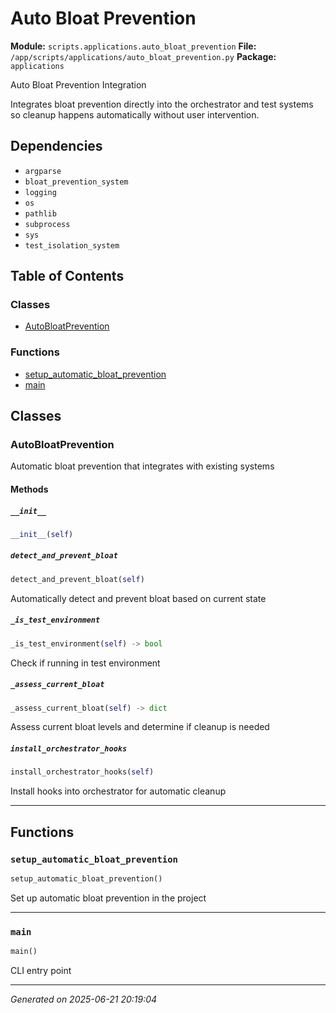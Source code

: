 # Auto Bloat Prevention

**Module:** `scripts.applications.auto_bloat_prevention`
**File:** `/app/scripts/applications/auto_bloat_prevention.py`
**Package:** `applications`

Auto Bloat Prevention Integration

Integrates bloat prevention directly into the orchestrator and test systems
so cleanup happens automatically without user intervention.

## Dependencies

- `argparse`
- `bloat_prevention_system`
- `logging`
- `os`
- `pathlib`
- `subprocess`
- `sys`
- `test_isolation_system`

## Table of Contents

### Classes
- [AutoBloatPrevention](#autobloatprevention)

### Functions
- [setup_automatic_bloat_prevention](#setup-automatic-bloat-prevention)
- [main](#main)

## Classes

### AutoBloatPrevention

Automatic bloat prevention that integrates with existing systems

#### Methods

##### `__init__`
```python
__init__(self)
```

##### `detect_and_prevent_bloat`
```python
detect_and_prevent_bloat(self)
```

Automatically detect and prevent bloat based on current state

##### `_is_test_environment`
```python
_is_test_environment(self) -> bool
```

Check if running in test environment

##### `_assess_current_bloat`
```python
_assess_current_bloat(self) -> dict
```

Assess current bloat levels and determine if cleanup is needed

##### `install_orchestrator_hooks`
```python
install_orchestrator_hooks(self)
```

Install hooks into orchestrator for automatic cleanup

---

## Functions

### `setup_automatic_bloat_prevention`
```python
setup_automatic_bloat_prevention()
```

Set up automatic bloat prevention in the project

---

### `main`
```python
main()
```

CLI entry point

---

*Generated on 2025-06-21 20:19:04*